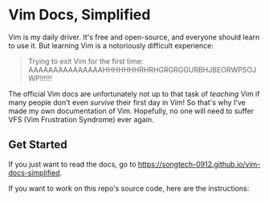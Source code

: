 # Vim Docs, Simplified

Vim is my daily driver. It's free and open-source, and everyone should learn to use it. But learning Vim is a notoriously difficult experience:

> Trying to exit Vim for the first time: AAAAAAAAAAAAAAAHHHHHHHRHRHGRGRGGURBHJBEORWPSOJWP!!!!!!

The official Vim docs are unfortunately not up to that task of *teaching* Vim if many people don't even *survive* their first day in Vim! So that's why I've made my own documentation of Vim. Hopefully, no one will need to suffer VFS (Vim Frustration Syndrome) ever again.

## Get Started

If you just want to read the docs, go to <https://songtech-0912.github.io/vim-docs-simplified>.

If you want to work on this repo's source code, here are the instructions:
